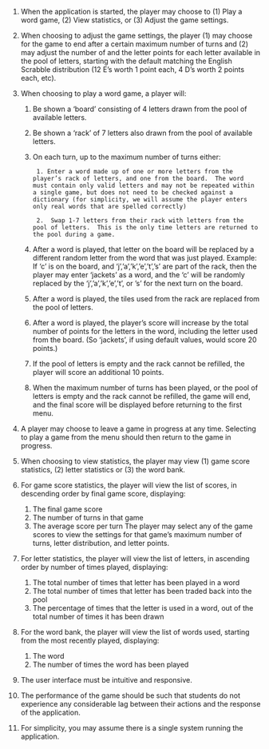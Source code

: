 1. When the application is started, the player may choose to (1) Play a word game, (2) View statistics, or (3) Adjust the game settings.  




2. When choosing to adjust the game settings, the player (1) may choose for the game to end after a certain maximum number of turns and (2) may adjust the number of and the letter points for each letter available in the pool of letters, starting with the default matching the English Scrabble distribution (12 E’s worth 1 point each, 4 D’s worth 2 points each, etc).



3. When choosing to play a word game, a player will:

      1. Be shown a ‘board’ consisting of 4 letters drawn from the pool of available letters.

      2. Be shown a ‘rack’ of 7 letters also drawn from the pool of available letters.

      3. On each turn, up to the maximum number of turns either:
              
              1. Enter a word made up of one or more letters from the player’s rack of letters, and one from the board.  The word must contain only valid letters and may not be repeated within a single game, but does not need to be checked against a dictionary (for simplicity, we will assume the player enters only real words that are spelled correctly)
                  
              2.  Swap 1-7 letters from their rack with letters from the pool of letters.  This is the only time letters are returned to the pool during a game.



      4. After a word is played, that letter on the board will be replaced by a different random letter from the word that was just played.  Example:  If ‘c’ is on the board, and ‘j’,’a’,’k’,’e’,’t’,’s’ are part of the rack, then the player may enter ‘jackets’ as a word, and the ‘c’ will be randomly replaced by the ‘j’,’a’,’k’,’e’,’t’, or ’s’ for the next turn on the board.

      5. After a word is played, the tiles used from the rack are replaced from the pool of letters.
      
      6. After a word is played, the player’s score will increase by the total number of points for the letters in the word, including the letter used from the board. (So ‘jackets’, if using default values, would score 20 points.)
      
      7. If the pool of letters is empty and the rack cannot be refilled, the player will score an additional 10 points.
      
      8. When the maximum number of turns has been played, or the pool of letters is empty and the rack cannot be refilled, the game will end, and the final score will be displayed before returning to the first menu.

4. A player may choose to leave a game in progress at any time.  Selecting to play a game from the menu should then return to the game in progress.

5. When choosing to view statistics, the player may view (1) game score statistics, (2) letter statistics or (3) the word bank.

6. For game score statistics, the player will view the list of scores, in descending order by final game score, displaying:

    1. The final game score
    2. The number of turns in that game
    3. The average score per turn
  The player may select any of the game scores to view the settings for that game’s maximum number of turns, letter distribution, and letter points.


7. For letter statistics, the player will view the list of letters, in ascending order by number of times played, displaying:

   1. The total number of times that letter has been played in a word
   2. The total number of times that letter has been traded back into the pool
   3. The percentage of times that the letter is used in a word, out of the total number of times it has been drawn


8. For the word bank, the player will view the list of words used, starting from the most recently played, displaying:

    1. The word
    2. The number of times the word has been played

9. The user interface must be intuitive and responsive.
10. The performance of the game should be such that students do not experience any considerable lag between their actions and the response of the application.
11. For simplicity, you may assume there is a single system running the application.




